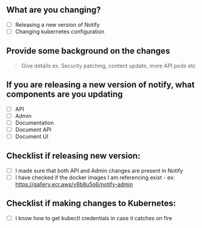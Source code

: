 ## What are you changing?
- [ ] Releasing a new version of Notify
- [ ] Changing kubernetes configuration

## Provide some background on the changes
> Give details ex. Security patching, content update, more API pods etc

## If you are releasing a new version of notify, what components are you updating
- [ ] API
- [ ] Admin
- [ ] Documentation
- [ ] Document API
- [ ] Document UI

## Checklist if releasing new version:
- [ ] I made sure that both API and Admin changes are present in Notify
- [ ] I have checked if the docker images I am referencing exist - ex: https://gallery.ecr.aws/v6b8u5o6/notify-admin

## Checklist if making changes to Kubernetes:
- [ ] I know how to get kubectl credentials in case it catches on fire
